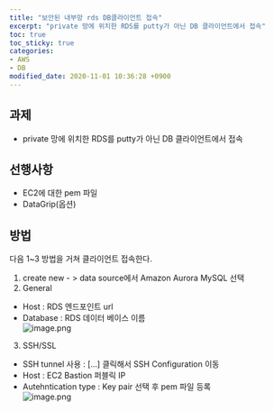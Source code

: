 ```yaml
---
title: "보안된 내부망 rds DB클라이언트 접속"
excerpt: "private 망에 위치한 RDS를 putty가 아닌 DB 클라이언트에서 접속"
toc: true
toc_sticky: true
categories:
- AWS
- DB 
modified_date: 2020-11-01 10:36:28 +0900
---
```


## 과제
- private 망에 위치한 RDS를 putty가 아닌 DB 클라이언트에서 접속

##  선행사항
- EC2에 대한 pem 파일
- DataGrip(옵션)

## 방법
다음 1~3 방법을 거쳐 클라이언트 접속한다.    
1. create new - > data source에서 Amazon Aurora MySQL 선택    
2. General
- Host : RDS 엔드포인트 url
- Database : RDS 데이터 베이스 이름    
  ![image.png](https://dasoldasol.github.io/assets/images/image/2020-11-01-image1)    
3. SSH/SSL 
- SSH tunnel 사용 : [...] 클릭해서 SSH Configuration 이동
- Host : EC2 Bastion 퍼블릭 IP
- Autehntication type : Key pair 선택 후 pem 파일 등록    
  ![image.png](https://dasoldasol.github.io/assets/images/image/2020-11-01-image2)